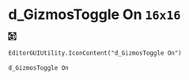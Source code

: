 # d_GizmosToggle On `16x16`
<img src="/img/d_GizmosToggle%20On.png" width=16 height=16>

``` CSharp
EditorGUIUtility.IconContent("d_GizmosToggle On")
```
```
d_GizmosToggle On
```
